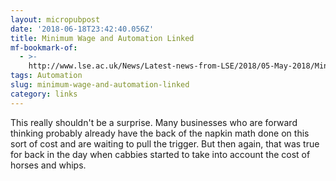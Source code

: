 ```yaml
---
layout: micropubpost
date: '2018-06-18T23:42:40.056Z'
title: Minimum Wage and Automation Linked
mf-bookmark-of:
  - >-
    http://www.lse.ac.uk/News/Latest-news-from-LSE/2018/05-May-2018/Minimum-wage-increases-lead-to-faster-job-automation
tags: Automation
slug: minimum-wage-and-automation-linked
category: links
---
```

This really shouldn&#39;t be a surprise.  Many businesses who are forward thinking probably already have the back of the napkin math done on this sort of cost and are waiting to pull the trigger. But then again, that was true for back in the day when cabbies started to take into account the cost of horses and whips.
